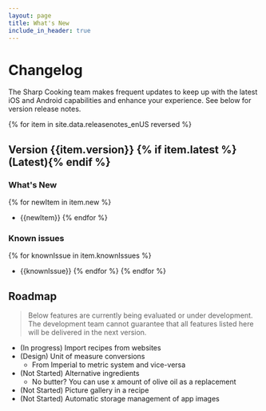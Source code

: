 ```yaml
---
layout: page
title: What's New
include_in_header: true
---
```


# Changelog
The Sharp Cooking team makes frequent updates to keep up with the latest iOS and Android capabilities and enhance your experience. See below for version release notes.

{% for item in site.data.releasenotes_enUS reversed %}
## **Version {{item.version}} {% if item.latest %}(Latest){% endif %}**

### What's New
{% for newItem in item.new %}
- {{newItem}}
{% endfor %}

### Known issues
{% for knownIssue in item.knownIssues %}
- {{knownIssue}}
{% endfor %}
{% endfor %}

## **Roadmap**
> Below features are currently being evaluated or under development. The development team cannot guarantee that all features listed here will be delivered in the next version.

- (In progress) Import recipes from websites
- (Design) Unit of measure conversions
  - From Imperial to metric system and vice-versa
- (Not Started) Alternative ingredients
  - No butter? You can use x amount of olive oil as a replacement
- (Not Started) Picture gallery in a recipe
- (Not Started) Automatic storage management of app images
